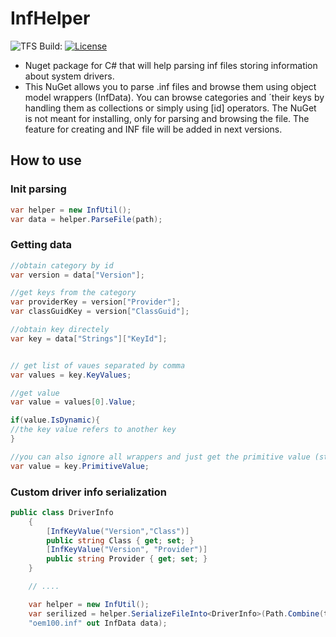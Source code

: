 # InfHelper
![TFS Build: ](https://triads.visualstudio.com/_apis/public/build/definitions/cc9f9fd6-7e78-4a14-ad7c-a1824901880a/2/badge)
[![License](https://img.shields.io/badge/License-Apache%202.0-blue.svg)](https://opensource.org/licenses/Apache-2.0)

* Nuget package for C# that will help parsing inf files storing information about system drivers.
* This NuGet allows you to parse .inf files and browse them using object model wrappers (InfData). You can browse categories and ´their keys by handling them as collections or simply using [id] operators. The NuGet is not meant for installing, only for parsing and browsing the file. The feature for creating and INF file will be added in next versions.

## How to use
### Init parsing
```cs
var helper = new InfUtil();
var data = helper.ParseFile(path);
```
### Getting data
```cs
//obtain category by id
var version = data["Version"];

//get keys from the category
var providerKey = version["Provider"];
var classGuidKey = version["ClassGuid"];

//obtain key directely
var key = data["Strings"]["KeyId"];


// get list of vaues separated by comma
var values = key.KeyValues;

//get value
var value = values[0].Value;

if(value.IsDynamic){
//the key value refers to another key
}

//you can also ignore all wrappers and just get the primitive value (string)
var value = key.PrimitiveValue;
```

### Custom driver info serialization
```cs
public class DriverInfo
    {
        [InfKeyValue("Version","Class")]
        public string Class { get; set; }
        [InfKeyValue("Version", "Provider")]
        public string Provider { get; set; }
    }

    // ....

    var helper = new InfUtil();
    var serilized = helper.SerializeFileInto<DriverInfo>(Path.Combine(testFolder, 
    "oem100.inf" out InfData data);
```
